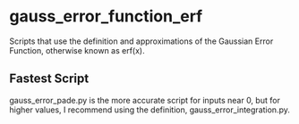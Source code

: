 # gauss_error_function_erf
Scripts that use the definition and approximations of the Gaussian Error Function, otherwise known as erf(x).
## Fastest Script
gauss_error_pade.py is the more accurate script for inputs near 0, but for higher values, I recommend using the definition, gauss_error_integration.py.
